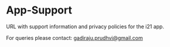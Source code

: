# App-Support

URL with support information and privacy policies for the i21 app.

For queries please contact: gadiraju.prudhvi@gmail.com
